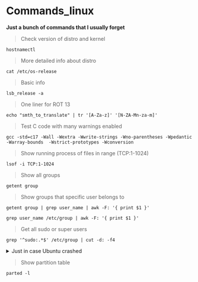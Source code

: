 # Commands_linux
**Just a bunch of commands that I usually forget**    
> Check version of distro and kernel
```
hostnamectl
```
> More detailed info about distro
```
cat /etc/os-release
```
> Basic info
```
lsb_release -a
```
> One liner for ROT 13
```
echo "smth_to_translate" | tr '[A-Za-z]' '[N-ZA-Mn-za-m]'
```
> Test C code with many warnings enabled
```
gcc -std=c17 -Wall -Wextra -Wwrite-strings -Wno-parentheses -Wpedantic -Warray-bounds  -Wstrict-prototypes -Wconversion
```
> Show running process of files in range (TCP:1-1024)
```
lsof -i TCP:1-1024
```
> Show all groups
```
getent group
```
> Show groups that specific user belongs to
```
getent group | grep user_name | awk -F: '{ print $1 }'
```
```
grep user_name /etc/group | awk -F: '{ print $1 }'
```
> Get all sudo or super users
```
grep '^sudo:.*$' /etc/group | cut -d: -f4
```
<details>
  <summary>Just in case Ubuntu crashed</summary>
 
  ## step by step  
  ```
  sudo rm /var/lib/apt/lists/lock
  ```
  ```
  sudo rm /var/lib/dpkg/lock
  ```
  ```
  sudo rm /var/lib/dpkg/lock-frontend
  ```
  ```
  sudo dpkg --configure -a
  ```
  ```
  sudo apt clean
  ```
  ```
  sudo apt update --fix-missing
  ```
  ```
  sudo apt install -f
  ```
  ```
  sudo dpkg --configure -a
  ```
  ```
  sudo apt upgrade
  ```
  ```
  sudo apt dist-upgrade
  ```
  ```
  sudo reboot
  ```
</details>

> Show partition table
```
parted -l
```
